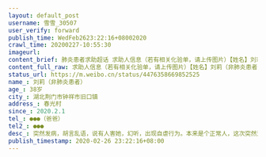 ```yaml
---
layout: default_post
username: 雪雪_30507
user_verify: forward
publish_time: WedFeb2623:22:16+08002020
crawl_time: 20200227-10:55:30
imageurl: 
content_brief: 肺炎患者求助超话 求助人信息（若有相关化验单，请上传图片）【姓名】刘莉（非肺炎患者）【年龄】38岁【所在城市】湖北荆门市钟祥市旧口镇【所在小区、社区】春光村【患病时间】2020.2.1【联系方式】●●●（爸爸）【其他紧急联系人】●●●【病情描述】突然发病，胡言乱语，说 ...全文
content_full_raw: 求助人信息（若有相关化验单，请上传图片）【姓名】刘莉（非肺炎患者）【年龄】38岁【所在城市】湖北荆门市钟祥市旧口镇【所在小区、社区】春光村【患病时间】2020.2.1【联系方式】●●●（爸爸）【其他紧急联系人】●●●【病情描述】突然发病，胡言乱语，说有人害她，幻听，出现自虐行为。本来是个正常人，这次突然这样，家里人着急的不行，再加上碰上疫情，当地封锁情况很严重，没法去专门医院就诊。目前已出现自虐行为，希望相关单位能帮忙一下，谢谢🙏
status_url: https://m.weibo.cn/status/4476358669852525
name_: 刘莉（非肺炎患者）
age_: 38岁
city_: 湖北荆门市钟祥市旧口镇
address_: 春光村
since_: 2020.2.1
tel_: ●●●（爸爸）
tel2_: ●●●
desc_: 突然发病，胡言乱语，说有人害她，幻听，出现自虐行为。本来是个正常人，这次突然这样，家里人着急的不行，再加上碰上疫情，当地封锁情况很严重，没法去专门医院就诊。目前已出现自虐行为，希望相关单位能帮忙一下，谢谢🙏
publish_timestamp: 2020-02-26 23:22:16+08:00
---
```

